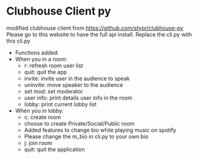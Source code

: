# Clubhouse Client py
modified clubhouse client
from https://github.com/stypr/clubhouse-py
Please go to this website to have the full api install.
Replace the cli.py with this cli.py

* Functions added:
* When you in a room:
  * r: refresh room user list
  * quit: quit the app
  * invite: invite user in the audience to speak
  * uninvite: move speaker to the audience
  * set mod: set moderator
  * user info: print details user info in the room
  * lobby: print current lobby list
* When you in lobby:
  * c: create room
   * choose to create Private/Social/Public room
   * Added features to change bio while playing music on spotify
    * Please change the m_bio in cli.py to your own bio 
  * j: join room
  * quit: quit the application

